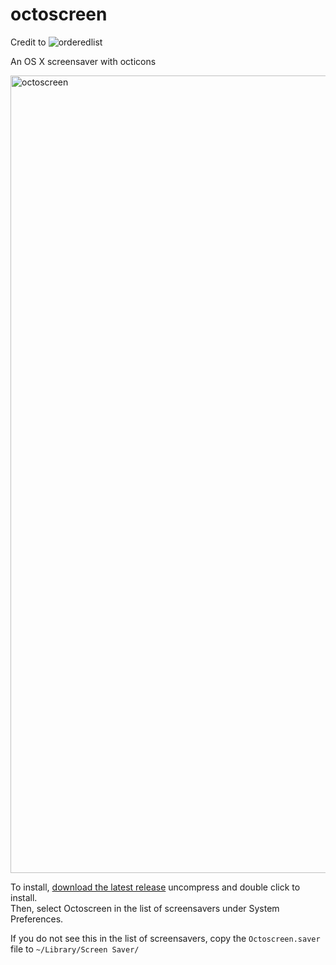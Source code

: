 # octoscreen

Credit to ![orderedlist](https://github.com/orderedlist)

An OS X screensaver with octicons

<img width="1276" alt="octoscreen" src="https://cloud.githubusercontent.com/assets/1680/8358041/b1b14da2-1b23-11e5-8cee-7bd165b63fc7.png">

To install, [download the latest release](https://github.com/acrlewis/octoscreen/releases/download/1.0.0/Octoscreen.saver.zip) uncompress and double click to install.  
Then, select Octoscreen in the list of screensavers under System Preferences.  

If you do not see this in the list of screensavers, copy the `Octoscreen.saver` file to `~/Library/Screen Saver/`
